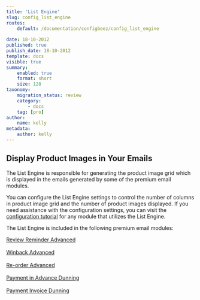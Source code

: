 ```yaml
---
title: 'List Engine'
slug: config_list_engine
routes:
    default: /documentation/configbeez/config_list_engine
    
date: 18-10-2012
published: true
publish_date: 18-10-2012
template: docs
visible: true
summary:
    enabled: true
    format: short
    size: 128
taxonomy:
    migration_status: review
    category:
        - docs
    tag: [pro]
author:
    name: kelly
metadata:
    author: kelly
---
```


## Display Product Images in Your Emails

The List Engine is responsible for generating the product image grid which is displayed in the emails generated by some of the premium email modules.

You can configure the List Engine settings to control the number of columns in product image grid and the number of product images displayed. If you need assistance with the configuration settings, you can visit the [configuration tutorial](/documentation/tutorials/ "Configuration Tutorials") for any module that utilizes the List Engine.

The List Engine is included in the following premium email modules:

[Review Reminder Advanced  
](/documentation/mailbeez/review_advanced/ "Review Reminder Advanced")  
[Winback Advanced  
](/documentation/mailbeez/winback_advanced/ "Winback Advanced")  
[Re-order Advanced  
](/documentation/mailbeez/reorder_advanced/ "Re-order Advanced")  
[Payment in Advance Dunning  
](/documentation/mailbeez/payment_inadvance_dunning/ "Payment in Advance Dunning")  
[Payment Invoice Dunning  
](/documentation/mailbeez/payment_invoice_dunning/ "Payment Invoice Dunning")  
  
